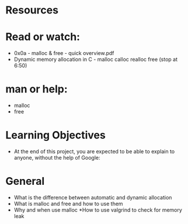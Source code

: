 # Resources

# Read or watch:

* 0x0a - malloc & free - quick overview.pdf
* Dynamic memory allocation in C - malloc calloc realloc free (stop at 6:50)

# man or help:

* malloc
* free
# Learning Objectives

* At the end of this project, you are expected to be able to explain to anyone, without the help of Google:

# General

* What is the difference between automatic and dynamic allocation
* What is malloc and free and how to use them
* Why and when use malloc
*How to use valgrind to check for memory leak
